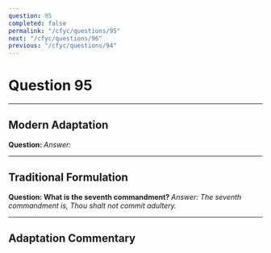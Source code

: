 ```yaml
---
question: 95
completed: false
permalink: "/cfyc/questions/95"
next: "/cfyc/questions/96"
previous: "/cfyc/questions/94"
---
```

# Question 95
---
## Modern Adaptation
<strong>
    Question:
</strong>

<em>
    Answer:
</em>

---
## Traditional Formulation
<strong>
    Question: What is the seventh commandment?
</strong>

<em>
    Answer: The seventh commandment is, Thou shalt not commit adultery.
</em>

---
## Adaptation Commentary
